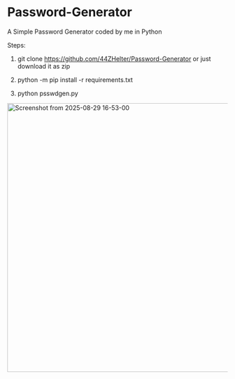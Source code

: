 # Password-Generator
A Simple Password Generator coded by me in Python

Steps:

1. git clone https://github.com/44ZHelter/Password-Generator
or just download it as zip

2. python -m pip install -r requirements.txt

3. python psswdgen.py

<img width="1063" height="614" alt="Screenshot from 2025-08-29 16-53-00" src="https://github.com/user-attachments/assets/c495585e-cb6c-4ad1-8f44-e498dadbf3bb" />
